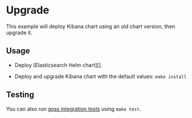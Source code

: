 # Upgrade

This example will deploy Kibana chart using an old chart version,
then upgrade it.


## Usage

* Deploy [Elasticsearch Helm chart][].

* Deploy and upgrade Kibana chart with the default values: `make install`


## Testing

You can also run [goss integration tests][] using `make test`.


[goss integration tests]: https://github.com/elastic/helm-charts/tree/master/kibana/examples/upgrade/test/goss.yaml
